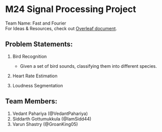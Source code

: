 # M24 Signal Processing Project

Team Name: Fast and Fourier  
For Ideas & Resources, check out [Overleaf document](https://www.overleaf.com/2318613779zwyqxhsfrsmn#377a1a).
## Problem Statements:
1. Bird Recognition
    - Given a set of bird sounds, classifying them into different species.

2. Heart Rate Estimation

3. Loudness Segmentation


## Team Members:
1. Vedant Pahariya (@VedantPahariya)
2. Siddarth Gottumukkula (@IamSidd44)
3. Varun Shastry (@GroanKing05)
